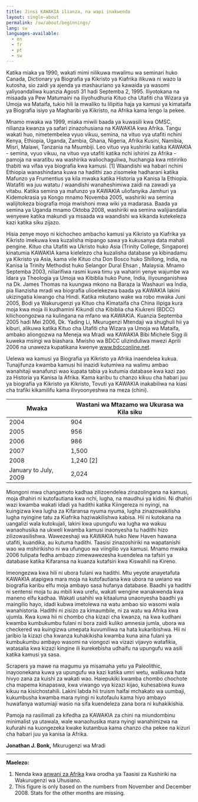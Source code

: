 ```yaml
---
title: Jinsi KAWAKIA ilianza, na wapi inakwenda
layout: single-about
permalink: /sw/about/beginnings/
lang: sw
languages-available:                         
  - en
  - fr
  - pt
  - sw
---
```

Katika miaka ya 1990, wakati mimi nilikuwa mwalimu wa seminari huko Canada, Dictionary ya Biografia ya Kikristo ya Kiafrika ilikuwa ni wazo la kutosha, sio zaidi ya ajenda ya mashauriano ya kawaida ya wasomi yaliyoandaliwa kuanzia Agosti 31 hadi Septemba 2, 1995. Iliyotokana na misaada ya Pew Matumaini na iliyohudhuria Kituo cha Utafiti cha Wizara ya Umoja wa Mataifa, tukio hili la mwaliko tu lilipitia haja ya kamusi ya kimataifa ya Biografia isiyo ya Magharibi ya Kikristo, na Afrika kama lengo la pekee.

Mnamo mwaka wa 1999, miaka miwili baada ya kuwasili kwa OMSC, nilianza kwanza ya safari zinazohusiana na KAWAKIA kwa Afrika. Tangu wakati huo, nimetembelea vyuo vikuu, semina, na vituo vya utafiti nchini Kenya, Ethiopia, Uganda, Zambia, Ghana, Nigeria, Afrika Kusini, Namibia, Misri, Malawi, Tanzania na Msumbiji. Leo vituo vya kushiriki katika KAWAKIA - semina, vyuo vikuu, na vituo vya utafiti katika nchi ishirini za Afrika - pamoja na waratibu wa washirika waliochaguliwa, huchangia kwa mtiririko thabiti wa vifaa vya biografia kwa kamusi. [1] Waandishi wa habari nchini Ethiopia wanashindana kuwa na hadithi zao zisomeke hadharani katika Mafunzo ya Frumentius ya kila mwaka katika Historia ya Kanisa la Ethiopia. Watafiti wa juu watatu / waandishi wanaheshimiwa zaidi na zawadi ya vitabu. Katika semina ya mafunzo ya KAWAKIA uliofanyika Jamhuri ya Kidemokrasia ya Kongo mnamo Novemba 2005, washiriki wa semina walijitokeza biografia moja mwishoni mwa wiki ya madarasa. Baada ya semina ya Uganda mnamo Oktoba 2008, washiriki wa semina walijiandalia wenyewe katika makundi ya msaada wa waandishi wa kikanda kutekeleza kazi katika siku zijazo.

Hisia zenye moyo ni kichocheo ambacho kamusi ya Kikristo ya Kiafrika ya Kikristo imekuwa kwa kuzalisha mipango sawa ya kukusanya data mahali pengine. Kituo cha Utafiti wa Ukristo huko Asia (Trinity College, Singapore) kinatumia KAWAKIA kama kielelezo cha kuzalisha database ya kibinadamu ya Kikristo ya Asia, kama vile Kituo cha Don Bosco huko Shillong, India, na Kanisa la Trinity Methodist huko Selangor Dural Ehsan , Malaysia. Mnamo Septemba 2003, niliarifiwa rasmi kuwa timu ya wahariri yenye wajumbe wa Idara ya Theologia ya Umoja wa Kibiblia huko Pune, India, iliyounganishwa na Dk. James Thomas na kuungwa mkono na Baraza la Washauri wa India, pia Ilianzisha mradi wa biografia ulioelekezwa baada ya KAWAKIA lakini ukizingatia kiwango cha Hindi. Katika mkutano wake wa robo mwaka Juni 2005, Bodi ya Wakurugenzi ya Kituo cha Kimataifa cha China ilipiga kura moja kwa moja ili kudhamini Kikundi cha Kibiblia cha Kiukreni (BDCC) kilichoongozwa na kulingana na mfano wa KAWAKIA. Kuanzia Septemba 2005 hadi Mei 2006, Dk. Yading Li, Mkurugenzi Mtendaji wa shughuli hii ya kiburi, alikuwa katika Kituo cha Utafiti cha Wizara ya Umoja wa Mataifa, ambako aliongozwa na Meneja wa Mradi wa KAWAKIA Bibi Michele Sigg ili kuweka msingi wa biashara. Mwisho wa BDCC ulizinduliwa mwezi Aprili 2006 na unaweza kupatikana kwenye www.bdcconline.net.

Uelewa wa kamusi ya Biografia ya Kikristo ya Afrika inaendelea kukua. Tunajifunza kwamba kamusi hii inazidi kutumiwa na walimu ambao wanahitaji wanafunzi wao kupata tabia ya kutumia database kwa kazi zao za Historia ya Kanisa la Afrika. Kama karibu tu chanzo kikuu cha habari juu ya biografia ya Kikristo ya Kikristo, Tovuti ya KAWAKIA inakabiliwa na kiasi cha trafiki kikamilifu kama ilivyoonyeshwa na meza (chini).

| Mwaka | Wastani wa Mtazamo wa Ukurasa wa Kila siku |
|-----------------------|--------------------------|
| 2004 | 904 |
| 2005 | 956 |
| 2006 | 986 |
| 2007 | 1,500 |
| 2008 | 1,240 [2] |
| January to July, 2009 | 2,024 |

Miongoni mwa changamoto kadhaa zilizoendelea zinazolingana na kamusi, moja dhahiri ni kutofautiana kwa nchi, lugha, na maudhui ya kidini. Ni dhahiri wazi kwamba wakati idadi ya hadithi katika Kiingereza ni nyingi, na kuingizwa kwa lugha za Kifaransa nyuma nyuma, lugha zinazowakilisha lugha nyingine tatu za Kiafrika haziwakilishwa kabisa. Hii ni kutokana na uangalizi wala kutokujali, lakini kwa upungufu wa lugha wa wakuu wanaohusika na ukweli kwamba kamusi inaonyesha tu hadithi hizo zilizowasilishwa. Wawezeshaji wa KAWAKIA huko New Haven hawana utafiti, kuandika, au kutuma hadithi. Taasisi zinazoshiriki na wapatanishi wao wa mshirikisho ni wa ufunguo wa viingilio vya kamusi. Mnamo mwaka 2006 tulipata fedha ambazo zimewawezesha kuendelea na tafsiri ya database katika Kifaransa na kuanza kutafsiri kwa Kiswahili na Kireno.

Imeongezwa kwa hili ni ubora fulani wa hadithi. Mtu yeyote anayetafuta KAWAKIA atapigwa mara moja na kutofautiana kwa ubora na uwiano wa biografia karibu elfu moja ambayo sasa hufanya database. Baadhi ya hadithi ni sentensi moja tu au mbili kwa urefu, wakati wengine wanakwenda kwa maneno elfu kadhaa. Wakati usahihi wa kitaaluma unaonyesha baadhi ya maingilio hayo, idadi kubwa imetolewa na watu ambao sio wasomi wala wanahistoria. Hadithi ni zisizo za kimaumbile, ni za watu wa Afrika kwa ujumla. Kwa kuwa hii ni chombo cha kizazi cha kwanza, na kwa kudhani kwamba kumbukumbu fulani ni bora zaidi kuliko amnesia jumla, ubora wa checkered wa kuingizwa umepata kuvumiliwa na hata kukaribishwa. Hii ni jaribio la kizazi cha kwanza kuhakikisha kwamba kuna aina fulani ya kumbukumbu ambayo wasomi na viongozi wa vizazi vijavyo watafikia, watasalia kwa kizazi kingine ili kurekebisha udhaifu na upungufu wa asili katika kamusi ya sasa.

Scrapers ya mawe na magumu ya misamaha yetu ya Paleolithic, inayoonekana kuwa ya upungufu wa kazi katika umri wetu, walikuwa hata hivyo zana za kuishi za wakati wao. Haiepukiki kwamba chombo chochote cha mapema kinapaswa, kwa viwango vya kizazi kijao, kuhesabiwa kuwa kikuu na kisichostahili. Lakini labda hii truism haifai mchakato wa uumbaji, kukumbusha kwamba mara nyingi ni kutofaulu kama hiyo ambayo huwafanya watumiaji wasio na sifa kuendeleza zana bora ni kuhakikishia.

Pamoja na rasilimali za kifedha za KAWAKIA za chini na miundombinu minimalist ya utawala, wale wanaohusika mara nyingi wanahimizwa na kufurahi na kuongezeka kwake kutambua kama chanzo cha pekee na kizuri cha habari juu ya kanisa la Afrika.

**Jonathan J. Bonk,**
Mkurugenzi wa Mradi

***

**Maelezo:**
1. Nenda kwa [anwani za Afrika](http://www.KAWAKIA.org/particip_instit.html) kwa orodha ya Taasisi za Kushiriki na Wakurugenzi wa Uhusiano.  
2. This figure is only based on the numbers from November and December 2008. Stats for the other months are missing.
